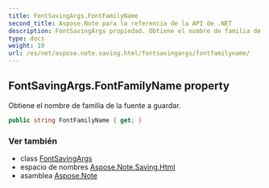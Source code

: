 ```yaml
---
title: FontSavingArgs.FontFamilyName
second_title: Aspose.Note para la referencia de la API de .NET
description: FontSavingArgs propiedad. Obtiene el nombre de familia de la fuente a guardar.
type: docs
weight: 10
url: /es/net/aspose.note.saving.html/fontsavingargs/fontfamilyname/
---
```

## FontSavingArgs.FontFamilyName property

Obtiene el nombre de familia de la fuente a guardar.

```csharp
public string FontFamilyName { get; }
```

### Ver también

* class [FontSavingArgs](../)
* espacio de nombres [Aspose.Note.Saving.Html](../../fontsavingargs/)
* asamblea [Aspose.Note](../../../)


